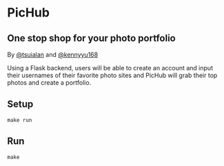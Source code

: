 # PicHub
## One stop shop for your photo portfolio

By [@tsuialan](https://github.com/tsuialan) and [@kennyyu168](https://github.com/kennyyu168)

Using a Flask backend, users will be able to create an account and input their usernames of their favorite photo sites and PicHub
will grab their top photos and create a portfolio.


## Setup
```
make run
```

## Run
```
make
```
